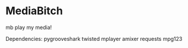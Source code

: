 MediaBitch
==========

mb play my media!

Dependencies:
  pygrooveshark
  twisted
  mplayer
  amixer
  requests
  mpg123
